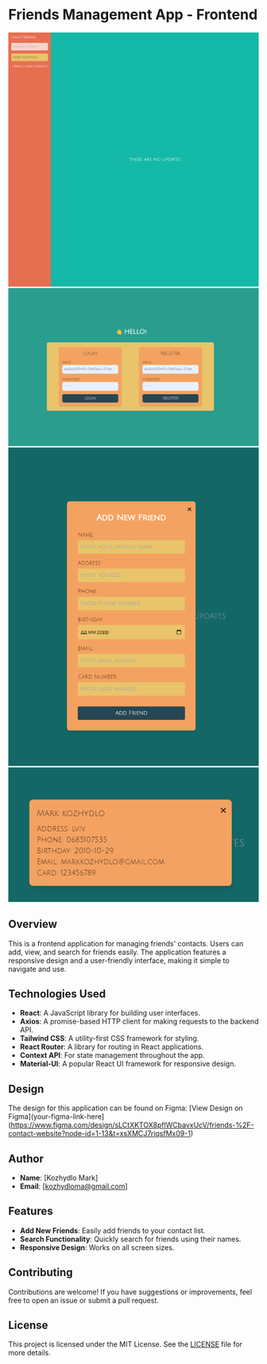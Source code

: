 # Friends Management App - Frontend

![Friends Management App Screenshot 1](ReadmeIMG/home.png)
![Friends Management App Screenshot 2](ReadmeIMG/login.png)
![Friends Management App Screenshot 3](ReadmeIMG/addFriends.png)
![Friends Management App Screenshot 4](ReadmeIMG/modal.png)


## Overview

This is a frontend application for managing friends' contacts. Users can add, view, and search for friends easily. The application features a responsive design and a user-friendly interface, making it simple to navigate and use.

## Technologies Used

- **React**: A JavaScript library for building user interfaces.
- **Axios**: A promise-based HTTP client for making requests to the backend API.
- **Tailwind CSS**: A utility-first CSS framework for styling.
- **React Router**: A library for routing in React applications.
- **Context API**: For state management throughout the app.
- **Material-UI**: A popular React UI framework for responsive design.


## Design

The design for this application can be found on Figma: [View Design on Figma](your-figma-link-here](https://www.figma.com/design/sLCtXKTOX8pflWCbavxUcV/friends-%2F-contact-website?node-id=1-13&t=xsXMCJ7riqsfMx09-1)


## Author

- **Name**: [Kozhydlo Mark]
- **Email**: [kozhydloma@gmail.com]

## Features

- **Add New Friends**: Easily add friends to your contact list.
- **Search Functionality**: Quickly search for friends using their names.
- **Responsive Design**: Works on all screen sizes.

## Contributing

Contributions are welcome! If you have suggestions or improvements, feel free to open an issue or submit a pull request.

## License

This project is licensed under the MIT License. See the [LICENSE](LICENSE) file for more details.


